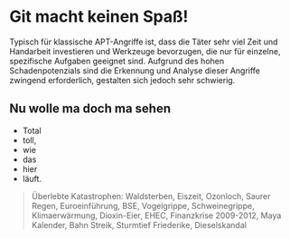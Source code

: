 # Git macht keinen Spaß!

Typisch für klassische APT-Angriffe ist, dass die Täter sehr viel Zeit und Handarbeit
investieren und Werkzeuge bevorzugen, die nur für einzelne, spezifische Aufgaben geeignet sind. 
Aufgrund des hohen Schadenpotenzials sind die Erkennung und Analyse dieser Angriffe zwingend erforderlich, 
gestalten sich jedoch sehr schwierig.

## Nu wolle ma doch ma sehen
* Total
* toll,
* wie 
* das
* hier
* läuft.

> Überlebte Katastrophen: Waldsterben, Eiszeit, Ozonloch, Saurer Regen, Euroeinführung, BSE, Vogelgrippe, Schweinegrippe, Klimaerwärmung, Dioxin-Eier, EHEC, Finanzkrise 2009-2012, Maya Kalender, Bahn Streik, Sturmtief Friederike, Dieselskandal


